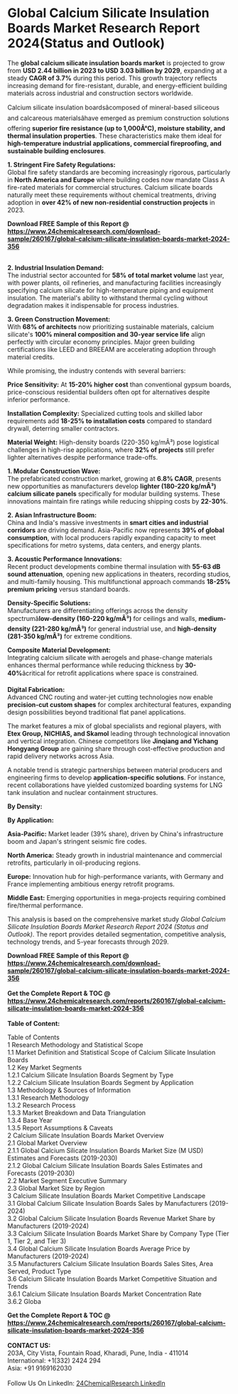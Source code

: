 <h1>Global Calcium Silicate Insulation Boards Market Research Report 2024(Status and Outlook)</h1><p>The <strong>global calcium silicate insulation boards market</strong> is projected to grow from <strong>USD 2.44 billion in 2023 to USD 3.03 billion by 2029</strong>, expanding at a steady <strong>CAGR of 3.7%</strong> during this period. This growth trajectory reflects increasing demand for fire-resistant, durable, and energy-efficient building materials across industrial and construction sectors worldwide.</p><p>Calcium silicate insulation boardsâcomposed of mineral-based siliceous and calcareous materialsâhave emerged as premium construction solutions offering <strong>superior fire resistance (up to 1,000Â°C), moisture stability, and thermal insulation properties</strong>. These characteristics make them ideal for <strong>high-temperature industrial applications, commercial fireproofing, and sustainable building enclosures</strong>.</p><p><strong>1. Stringent Fire Safety Regulations:</strong><br>
Global fire safety standards are becoming increasingly rigorous, particularly in <strong>North America and Europe</strong> where building codes now mandate Class A fire-rated materials for commercial structures. Calcium silicate boards naturally meet these requirements without chemical treatments, driving adoption in <strong>over 42% of new non-residential construction projects</strong> in 2023.</p><div><b>Download FREE Sample of this Report @ 
            <a href="https://www.24chemicalresearch.com/download-sample/260167/global-calcium-silicate-insulation-boards-market-2024-356">
            https://www.24chemicalresearch.com/download-sample/260167/global-calcium-silicate-insulation-boards-market-2024-356</a></b></div><br><p><strong>2. Industrial Insulation Demand:</strong><br>
The industrial sector accounted for <strong>58% of total market volume</strong> last year, with power plants, oil refineries, and manufacturing facilities increasingly specifying calcium silicate for high-temperature piping and equipment insulation. The material's ability to withstand thermal cycling without degradation makes it indispensable for process industries.</p><p><strong>3. Green Construction Movement:</strong><br>
With <strong>68% of architects</strong> now prioritizing sustainable materials, calcium silicate's <strong>100% mineral composition and 30-year service life</strong> align perfectly with circular economy principles. Major green building certifications like LEED and BREEAM are accelerating adoption through material credits.</p><p>While promising, the industry contends with several barriers:</p><p><strong>Price Sensitivity:</strong> At <strong>15-20% higher cost</strong> than conventional gypsum boards, price-conscious residential builders often opt for alternatives despite inferior performance.</p><p><strong>Installation Complexity:</strong> Specialized cutting tools and skilled labor requirements add <strong>18-25% to installation costs</strong> compared to standard drywall, deterring smaller contractors.</p><p><strong>Material Weight:</strong> High-density boards (220-350 kg/mÂ³) pose logistical challenges in high-rise applications, where <strong>32% of projects</strong> still prefer lighter alternatives despite performance trade-offs.</p><p><strong>1. Modular Construction Wave:</strong><br>
The prefabricated construction market, growing at <strong>6.8% CAGR</strong>, presents new opportunities as manufacturers develop <strong>lighter (180-220 kg/mÂ³) calcium silicate panels</strong> specifically for modular building systems. These innovations maintain fire ratings while reducing shipping costs by <strong>22-30%</strong>.</p><p><strong>2. Asian Infrastructure Boom:</strong><br>
China and India's massive investments in <strong>smart cities and industrial corridors</strong> are driving demand. Asia-Pacific now represents <strong>39% of global consumption</strong>, with local producers rapidly expanding capacity to meet specifications for metro systems, data centers, and energy plants.</p><p><strong>3. Acoustic Performance Innovations:</strong><br>
Recent product developments combine thermal insulation with <strong>55-63 dB sound attenuation</strong>, opening new applications in theaters, recording studios, and multi-family housing. This multifunctional approach commands <strong>18-25% premium pricing</strong> versus standard boards.</p><p><strong>Density-Specific Solutions:</strong><br>
    Manufacturers are differentiating offerings across the density spectrumâ<strong>low-density (160-220 kg/mÂ³)</strong> for ceilings and walls, <strong>medium-density (221-280 kg/mÂ³)</strong> for general industrial use, and <strong>high-density (281-350 kg/mÂ³)</strong> for extreme conditions.</p><p><strong>Composite Material Development:</strong><br>
    Integrating calcium silicate with aerogels and phase-change materials enhances thermal performance while reducing thickness by <strong>30-40%</strong>âcritical for retrofit applications where space is constrained.</p><p><strong>Digital Fabrication:</strong><br>
    Advanced CNC routing and water-jet cutting technologies now enable <strong>precision-cut custom shapes</strong> for complex architectural features, expanding design possibilities beyond traditional flat panel applications.</p><p>The market features a mix of global specialists and regional players, with <strong>Etex Group, NICHIAS, and Skamol</strong> leading through technological innovation and vertical integration. Chinese competitors like <strong>Jinqiang and Yichang Hongyang Group</strong> are gaining share through cost-effective production and rapid delivery networks across Asia.</p><p>A notable trend is strategic partnerships between material producers and engineering firms to develop <strong>application-specific solutions</strong>. For instance, recent collaborations have yielded customized boarding systems for LNG tank insulation and nuclear containment structures.</p><p><strong>By Density:</strong></p><p><strong>By Application:</strong></p><p><strong>Asia-Pacific:</strong> Market leader (39% share), driven by China's infrastructure boom and Japan's stringent seismic fire codes.</p><p><strong>North America:</strong> Steady growth in industrial maintenance and commercial retrofits, particularly in oil-producing regions.</p><p><strong>Europe:</strong> Innovation hub for high-performance variants, with Germany and France implementing ambitious energy retrofit programs.</p><p><strong>Middle East:</strong> Emerging opportunities in mega-projects requiring combined fire/thermal performance.</p><p>This analysis is based on the comprehensive market study <em>Global Calcium Silicate Insulation Boards Market Research Report 2024 (Status and Outlook)</em>. The report provides detailed segmentation, competitive analysis, technology trends, and 5-year forecasts through 2029.</p><div><b>Download FREE Sample of this Report @ 
            <a href="https://www.24chemicalresearch.com/download-sample/260167/global-calcium-silicate-insulation-boards-market-2024-356">
            https://www.24chemicalresearch.com/download-sample/260167/global-calcium-silicate-insulation-boards-market-2024-356</a></b></div><br><div><b>Get the Complete Report & TOC @ 
            <a href="https://www.24chemicalresearch.com/reports/260167/global-calcium-silicate-insulation-boards-market-2024-356">
            https://www.24chemicalresearch.com/reports/260167/global-calcium-silicate-insulation-boards-market-2024-356</a></b></div><br>
            <b>Table of Content:</b><p>Table of Contents<br />
1 Research Methodology and Statistical Scope<br />
1.1 Market Definition and Statistical Scope of Calcium Silicate Insulation Boards<br />
1.2 Key Market Segments<br />
1.2.1 Calcium Silicate Insulation Boards Segment by Type<br />
1.2.2 Calcium Silicate Insulation Boards Segment by Application<br />
1.3 Methodology & Sources of Information<br />
1.3.1 Research Methodology<br />
1.3.2 Research Process<br />
1.3.3 Market Breakdown and Data Triangulation<br />
1.3.4 Base Year<br />
1.3.5 Report Assumptions & Caveats<br />
2 Calcium Silicate Insulation Boards Market Overview<br />
2.1 Global Market Overview<br />
2.1.1 Global Calcium Silicate Insulation Boards Market Size (M USD) Estimates and Forecasts (2019-2030)<br />
2.1.2 Global Calcium Silicate Insulation Boards Sales Estimates and Forecasts (2019-2030)<br />
2.2 Market Segment Executive Summary<br />
2.3 Global Market Size by Region<br />
3 Calcium Silicate Insulation Boards Market Competitive Landscape<br />
3.1 Global Calcium Silicate Insulation Boards Sales by Manufacturers (2019-2024)<br />
3.2 Global Calcium Silicate Insulation Boards Revenue Market Share by Manufacturers (2019-2024)<br />
3.3 Calcium Silicate Insulation Boards Market Share by Company Type (Tier 1, Tier 2, and Tier 3)<br />
3.4 Global Calcium Silicate Insulation Boards Average Price by Manufacturers (2019-2024)<br />
3.5 Manufacturers Calcium Silicate Insulation Boards Sales Sites, Area Served, Product Type<br />
3.6 Calcium Silicate Insulation Boards Market Competitive Situation and Trends<br />
3.6.1 Calcium Silicate Insulation Boards Market Concentration Rate<br />
3.6.2 Globa</p><div><b>Get the Complete Report & TOC @ 
            <a href="https://www.24chemicalresearch.com/reports/260167/global-calcium-silicate-insulation-boards-market-2024-356">
            https://www.24chemicalresearch.com/reports/260167/global-calcium-silicate-insulation-boards-market-2024-356</a></b></div><br><b>CONTACT US:</b><br>
            203A, City Vista, Fountain Road, Kharadi, Pune, India - 411014<br>
            International: +1(332) 2424 294<br>
            Asia: +91 9169162030 <br><br>
            Follow Us On LinkedIn: <a href="https://www.linkedin.com/company/24chemicalresearch/">24ChemicalResearch LinkedIn</a>